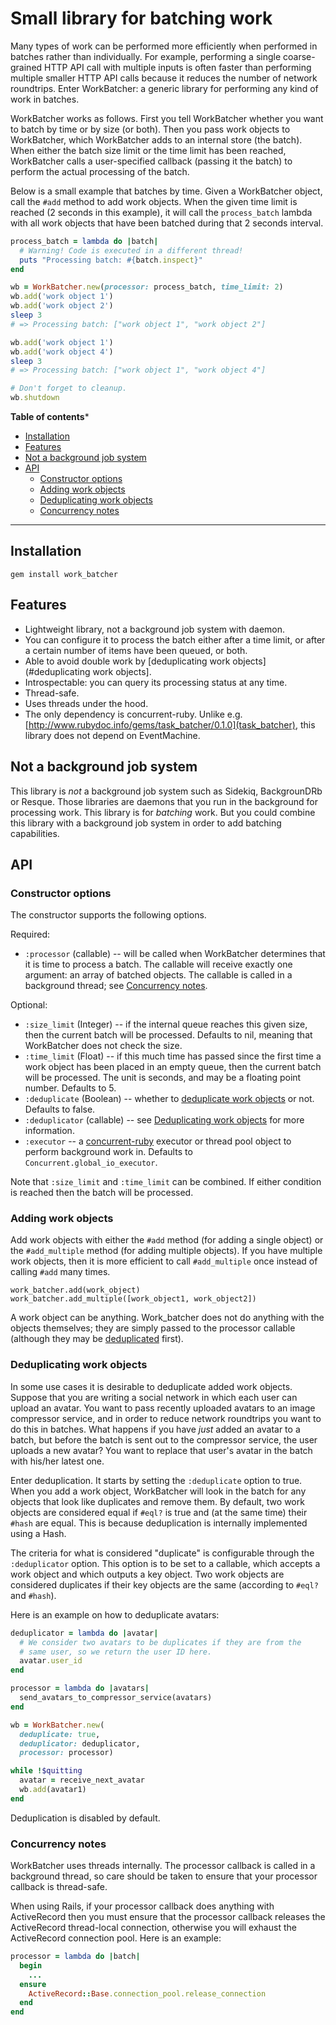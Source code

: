 # Small library for batching work

Many types of work can be performed more efficiently when performed in batches rather than individually. For example, performing a single coarse-grained HTTP API call with multiple inputs is often faster than performing multiple smaller HTTP API calls because it reduces the number of network roundtrips. Enter WorkBatcher: a generic library for performing any kind of work in batches.

WorkBatcher works as follows. First you tell WorkBatcher whether you want to batch by time or by size (or both). Then you pass work objects to WorkBatcher, which WorkBatcher adds to an internal store (the batch). When either the batch size limit or the time limit has been reached, WorkBatcher calls a user-specified callback (passing it the batch) to perform the actual processing of the batch.

Below is a small example that batches by time. Given a WorkBatcher object, call the `#add` method to add work objects. When the given time limit is reached (2 seconds in this example), it will call the `process_batch` lambda with all work objects that have been batched during that 2 seconds interval.

~~~ruby
process_batch = lambda do |batch|
  # Warning! Code is executed in a different thread!
  puts "Processing batch: #{batch.inspect}"
end

wb = WorkBatcher.new(processor: process_batch, time_limit: 2)
wb.add('work object 1')
wb.add('work object 2')
sleep 3
# => Processing batch: ["work object 1", "work object 2"]

wb.add('work object 1')
wb.add('work object 4')
sleep 3
# => Processing batch: ["work object 1", "work object 4"]

# Don't forget to cleanup.
wb.shutdown
~~~

**Table of contents***

 * [Installation](#installation)
 * [Features](#features)
 * [Not a background job system](#not-a-background-job-system)
 * [API](#api)
   - [Constructor options](#constructor-options)
   - [Adding work objects](#adding-work-objects)
   - [Deduplicating work objects](#deduplicating-work-objects)
   - [Concurrency notes](#concurrency-notes)

--------

## Installation

    gem install work_batcher

## Features

 * Lightweight library, not a background job system with daemon.
 * You can configure it to process the batch either after a time limit, or after a certain number of items have been queued, or both.
 * Able to avoid double work by [deduplicating work objects](#deduplicating work objects].
 * Introspectable: you can query its processing status at any time.
 * Thread-safe.
 * Uses threads under the hood.
 * The only dependency is concurrent-ruby. Unlike e.g. [http://www.rubydoc.info/gems/task_batcher/0.1.0](task_batcher), this library does not depend on EventMachine.

## Not a background job system

This library is *not* a background job system such as Sidekiq, BackgrounDRb or Resque. Those libraries are daemons that you run in the background for processing work. This library is for *batching* work. But you could combine this library with a background job system in order to add batching capabilities.

## API

### Constructor options

The constructor supports the following options.

Required:

 * `:processor` (callable) -- will be called when WorkBatcher determines that it is time to process a batch. The callable will receive exactly one argument: an array of batched objects. The callable is called in a background thread; see [Concurrency notes](#concurrency-notes).

Optional:

 * `:size_limit` (Integer) -- if the internal queue reaches this given size, then the current batch will be processed. Defaults to nil, meaning that WorkBatcher does not check the size.
 * `:time_limit` (Float) -- if this much time has passed since the first time a work object has been placed in an empty queue, then the current batch will be processed. The unit is seconds, and may be a floating point number. Defaults to 5.
 * `:deduplicate` (Boolean) -- whether to [deduplicate work objects](#deduplicating-work-objects) or not. Defaults to false.
 * `:deduplicator` (callable) -- see [Deduplicating work objects](#deduplicating-work-objects) for more information.
 * `:executor` -- a [concurrent-ruby](https://github.com/ruby-concurrency/concurrent-ruby) executor or thread pool object to perform background work in. Defaults to `Concurrent.global_io_executor`.

Note that `:size_limit` and `:time_limit` can be combined. If either condition is reached then the batch will be processed.

### Adding work objects

Add work objects with either the `#add` method (for adding a single object) or the `#add_multiple` method (for adding multiple objects). If you have multiple work objects, then it is more efficient to call `#add_multiple` once instead of calling `#add` many times.

    work_batcher.add(work_object)
    work_batcher.add_multiple([work_object1, work_object2])

A work object can be anything. Work_batcher does not do anything with the objects themselves; they are simply passed to the processor callable (although they may be [deduplicated](#deduplicating-work-objects) first).

### Deduplicating work objects

In some use cases it is desirable to deduplicate added work objects. Suppose that you are writing a social network in which each user can upload an avatar. You want to pass recently uploaded avatars to an image compressor service, and in order to reduce network roundtrips you want to do this in batches. What happens if you have _just_ added an avatar to a batch, but before the batch is sent out to the compressor service, the user uploads a new avatar? You want to replace that user's avatar in the batch with his/her latest one.

Enter deduplication. It starts by setting the `:deduplicate` option to true. When you add a work object, WorkBatcher will look in the batch for any objects that look like duplicates and remove them. By default, two work objects are considered equal if `#eql?` is true and (at the same time) their `#hash` are equal. This is because deduplication is internally implemented using a Hash.

The criteria for what is considered "duplicate" is configurable through the `:deduplicator` option. This option is to be set to a callable, which accepts a work object and which outputs a key object. Two work objects are considered duplicates if their key objects are the same (according to `#eql?` and `#hash`).

Here is an example on how to deduplicate avatars:

~~~ruby
deduplicator = lambda do |avatar|
  # We consider two avatars to be duplicates if they are from the
  # same user, so we return the user ID here.
  avatar.user_id
end

processor = lambda do |avatars|
  send_avatars_to_compressor_service(avatars)
end

wb = WorkBatcher.new(
  deduplicate: true,
  deduplicator: deduplicator,
  processor: processor)

while !$quitting
  avatar = receive_next_avatar
  wb.add(avatar1)
end
~~~

Deduplication is disabled by default.

### Concurrency notes

WorkBatcher uses threads internally. The processor callback is called in a background thread, so care should be taken to ensure that your processor callback is thread-safe.

When using Rails, if your processor callback does anything with ActiveRecord then you must ensure that the processor callback releases the ActiveRecord thread-local connection, otherwise you will exhaust the ActiveRecord connection pool. Here is an example:

~~~ruby
processor = lambda do |batch|
  begin
    ...
  ensure
    ActiveRecord::Base.connection_pool.release_connection
  end
end
~~~
